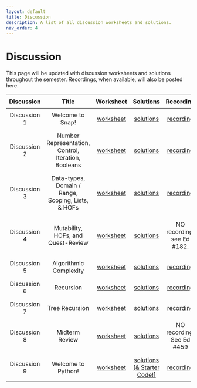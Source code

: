 ```yaml
---
layout: default
title: Discussion
description: A list of all discussion worksheets and solutions.
nav_order: 4
---
```


# Discussion

This page will be updated with discussion worksheets and solutions throughout the semester. Recordings, when available, will also be posted here.
<style>
  table {
    width: 100%;
    border-collapse: collapse;
  }
  th, td {
    text-align: center;
    padding: 8px;
  }
</style>

<table>
  <thead>
    <tr>
      <th>Discussion</th>
      <th>Title</th>
      <th>Worksheet</th>
      <th>Solutions</th>
      <th>Recording</th>
      <th>Slides</th>
    </tr>
  </thead>
  <tbody>
    <tr>
      <td>Discussion 1</td>
      <td>Welcome to Snap!</td>
      <td><a href="https://docs.google.com/document/d/1KUWjNNzFtBg3EGYuTAd422l7F1lxLbTy-LAsIy3rqV4/edit?usp=sharing">worksheet</a></td>
      <td><a href="https://docs.google.com/document/d/1bF-aab1932JTPI-c3SJe2m4YawGOVz_M96JVpe-7qM0/edit?usp=sharing">solutions</a></td>
      <td><a href="https://drive.google.com/file/d/1Y_cOc3cMXZDUkS-RSrqiVByzF3syVp6k/view?usp=sharing">recording</a></td>
      <td><a href="https://drive.google.com/file/d/1rN0U2r--Pe7_V9PZojDS7QEM-lbE_GNx/view?usp=sharing">slides</a></td>
    </tr>
    <tr>
      <td>Discussion 2</td>
      <td>Number Representation, Control, Iteration, Booleans</td>
      <td><a href="https://docs.google.com/document/d/1_0umtodNf-ZmHfsGTT7XJZJDDlmlH-hxSjw5tVCacZ8/edit?usp=sharing">worksheet</a></td>
      <td><a href="https://docs.google.com/document/d/1YoEWBUgBTKb3up2FKYxCjqHxfZzVCwbO2l372RXidOI/edit?usp=sharing">solutions</a></td>
      <td><a href="https://www.youtube.com/watch?v=FbnrmYiKFvY&list=PLO1S2CinoAzXNJFaTBtUXOWT5tjZag8me&index=7">recording</a></td>
      <td><a href="https://drive.google.com/file/d/1RuveJmFwV_Wr07ObNT3LByANqT5g5LEK/view?usp=sharing">slides</a></td>
    </tr>
     <tr>
      <td>Discussion 3</td>
      <td>Data-types, Domain / Range, Scoping, Lists, & HOFs</td>
      <td><a href="https://docs.google.com/document/d/1tW9krWvFAa9KZOZo3pYTLFtvMc7ZkF7rft6GpzPpOTY/edit?usp=sharing">worksheet</a></td>
      <td><a href="https://docs.google.com/document/d/122o_UIOv4BEcQPzOek-8q1k96fsEuenj9df4QbaYxAI/edit?usp=sharing">solutions</a></td>
      <td><a href="https://drive.google.com/file/d/1CabrXD9RDKQWQeal1HTBXPYS7f69Y_bn/view">recording</a></td>
      <td><a href="https://drive.google.com/file/d/1RaM1aKCytwbLe-j2rlkKnZMV0X2xRSPj/view?usp=drive_link">slides</a></td>
    </tr>
    <tr>
      <td>Discussion 4</td>
      <td>Mutability, HOFs, and Quest-Review</td>
      <td><a href="https://docs.google.com/document/d/1r-27JJstbzTC3UPuS3p9AADtRtCB1dEaRv4DhLjKrPM/edit">worksheet</a></td>
      <td><a href="https://docs.google.com/document/d/1sIcPK2CmvczHqmy31gKfArKEnSCJQnIXeNDr_mvc4EM/edit?usp=sharing">solutions</a></td>
      <td>NO recording; see Ed #182.</td>
      <td><a href="https://drive.google.com/file/d/1RaM1aKCytwbLe-j2rlkKnZMV0X2xRSPj/view?usp=drive_link">slides (Same as DISC-3)</a></td>
    </tr>
    <tr>
      <td>Discussion 5</td>
      <td>Algorithmic Complexity</td>
      <td><a href="https://docs.google.com/document/d/1aMf_Cdq8euuGD5g-4fRjra3miXztUeGTUAC7jfVOAC4/edit?usp=sharing">worksheet</a></td>
      <td><a href="https://docs.google.com/document/d/1WrXYcbFeR3_xW7tNvyxotH_DNCpR7PaxwEw187RW8k4/edit?usp=sharing">solutions</a></td>
      <td><a href="https://youtube.com/playlist?list=PLO1S2CinoAzXXhu0GqFhLeVS3bUr7JV8f">recording</a></td>
      <td><a href="https://drive.google.com/file/d/1KixBSrw_eFxW4lDyiaqHt9jHs_UOK9BB/view?usp=sharing">slides</a></td>
    </tr>
    <tr>
      <td>Discussion 6</td>
      <td>Recursion</td>
      <td><a href="https://docs.google.com/document/d/10tgdMHAQVWbE3uUCUJoCgfG3BwIVb34b2flkSTk92wU/edit?usp=sharing">worksheet</a></td>
      <td><a href="https://docs.google.com/document/d/1Bc3jSezQeCwmiAMQtg4dBhPB-YwtO4gmsCDRZvizSA4/edit?usp=sharing">solutions</a></td>
      <td><a href="https://youtu.be/WC04d2Oxj2E">recording</a></td>
      <td><a href="https://drive.google.com/file/d/18wz_d-cgmWvTIp3o7a9Lb8tvUao2D8Za/view?usp=sharing">slides</a></td>
    </tr>
    <tr>
      <td>Discussion 7</td>
      <td>Tree Recursion</td>
      <td><a href="https://docs.google.com/document/d/1-rlnT6UUdgw6-xAMNmopU5A7WesLM7BqlauQDCIJnsk/edit?usp=sharing">worksheet</a></td>
      <td><a href="https://docs.google.com/document/d/1vbsJAwFBb97qUvSAn3MOXxVQTaq4xJpB8b-JHUEMC4E/edit?usp=sharing">solutions</a></td>
      <td><a href="https://www.youtube.com/watch?v=FHMjAeLKYe4&list=PLO1S2CinoAzXNJFaTBtUXOWT5tjZag8me&index=2">recording</a></td>
      <td><a href="https://drive.google.com/file/d/1GLWqkz5TdHHnaurDmX79XZOP5GuUx2S4/view?usp=sharing">slides</a></td>
    </tr>
    <tr>
      <td>Discussion 8</td>
      <td>Midterm Review</td>
      <td><a href="https://docs.google.com/document/d/1KTdfe-eUs49UgzWi_sW8e3KeQAfIvPZpggAtZQ4o8fU/edit?usp=sharing">worksheet</a></td>
      <td><a href="https://docs.google.com/document/d/1zQoFTKKSPSNVtKFOg0V6oaNdQc9AL2OUHCOFJkEkKzQ/edit?usp=sharing">solutions</a></td>
      <td>NO recording. See Ed #459</td>
      <td>NO Slides</td>
    </tr>
     <tr>
      <td>Discussion 9</td>
      <td>Welcome to Python!</td>
      <td><a href="https://docs.google.com/document/d/1VnI5gSkG49T9vR2VCKiaDGFcj_5v0HjUcah-bm5x92E/edit?usp=sharing">worksheet</a></td>
      <td><a href="https://drive.google.com/drive/folders/1meq0BPUdpS-l-FowV4v2typHblvLDLcV?usp=sharing">solutions [& Starter Code!]</a></td>
      <td><a href="https://drive.google.com/file/d/1ka00W-sCg0eZAB8bve0C-CgL2-2sSStH/view">recording</a></td>
      <td>NO Slides</td>
    </tr>
  </tbody>
</table>

<!--**Discussion 2**{: .label .label-discussion } Lists & HOFs, Iteration, Scoping, Domain & Range | [worksheet](https://drive.google.com/file/d/1eT15LJH38UGfYHR3pLueRlvwMovtyUE8/view?usp=sharing) | [solutions](https://drive.google.com/file/d/1sVdinV45MT2GoISk8BkJGd8C_BZE-LO4/view?usp=sharing) | [recording](https://drive.google.com/file/d/1XGcPW_Wa-YFVxm0Gp31w6LDOKaCIQN6q/view?usp=sharing)

**Discussion 3**{: .label .label-discussion } Algorithms and Algorithmic Complexity | [worksheet](https://drive.google.com/file/d/1gvtV7q0T9M0aq5fOnYGAT2c_E95zw8mD/view?usp=sharing)| [solutions](https://drive.google.com/file/d/16Cd7lKa7aupSB2s_5XBSwMGyUtJ2Q0Ex/view?usp=sharing) | [recording](https://berkeley.zoom.us/rec/share/tAlxchXlx7vHFycQuvJrFCKAPtNCuOGvnQlYkMhvzRkz7SqXK5Yn8WnGC3j8_HYm.9IFRnKNiwhuZ1fQN?startTime=1688069469000) password: &uacLC3^

**Discussion 4**{: .label .label-discussion } Recursion I | [worksheet](https://drive.google.com/file/d/1iDXHsTZyMhdcVOo2Xwr6rQ0GiT8IBxMc/view?usp=sharing) | [solutions](https://drive.google.com/file/d/101e7Uvl2_yOnSHJTTHE224mwDEwm5tNb/view?usp=sharing) | [recording](https://berkeley.zoom.us/rec/share/T21TGeXJqiymX6U7kw-ME7KK2KLpph_E4XCSTEKib1hhzAHt5q7ib6mVD1JaYQj4.1rY8zW55a2iaZFA4) password: 2baA%%3&

**Discussion 5**{: .label .label-discussion } Recursion II | [worksheet](https://drive.google.com/file/d/1e_oQKlaHglPOzG-cJFGtVM-_w34xfsgj/view?usp=sharing) | [solutions](https://drive.google.com/file/d/1i4XwCax3Z1tYqeCZJCtjPFxXsQDnCEUD/view?usp=sharing) | [recording](https://drive.google.com/file/d/1h_7N_2LIki1Y9ldOLDzqUXA-WKhZYb4U/view?usp=sharing)

**Discussion 6**{: .label .label-discussion } Intro to Python | [worksheet](https://drive.google.com/file/d/1ZhdSFR4JOWTndynZmyn-25sJpine3IPG/view?usp=sharing) | [solutions](https://drive.google.com/file/d/1FdlJrJh3LtFghQfQH6N_mWSd663HTCY-/view?usp=sharing) | [recording](https://drive.google.com/file/d/1zJKdhlgdq2QeEJmj32ZCKyPk3asDH2Vy/view?usp=sharing) | [starter code](https://drive.google.com/file/d/1WlgWSzREQ63hlHp25ZKPD8wbqi3c_48x/view?usp=sharing) 

**Discussion 7**{: .label .label-discussion } Python Data Structures | [worksheet](https://drive.google.com/file/d/1YPOcYoH4leDyYsDWEVs9ak5WRBa7gF40/view?usp=sharing) | [starter code](https://drive.google.com/file/d/1mNR51mLB_rxxizLDq5qlea9NtRAN0sQE/view?usp=sharing) | [solutions](https://docs.google.com/document/d/1r3kIypAsy5o6woWm7tzk3ehVG8hK8pjICNSfSW5Onr0/edit?usp=sharing) | [recording](https://drive.google.com/file/d/1ZkEfqewJax46ro5HCydtLR32UTIPxF11/view?usp=sharing)

**Discussion 8**{: .label .label-discussion } Python OOP | [worksheet](https://drive.google.com/file/d/1JSiBgWCQc61Mxxmkpb8xBVcyqKfjYETj/view?usp=sharing) | [starter code](https://drive.google.com/file/d/1_hZPVCTI_GFwKYE0jtPU5g9Ap76I09VL/view?usp=sharing) | [code solutions](https://drive.google.com/file/d/18RBCezw0GPmo_7P3Rm_suY4jxAsqTBcx/view?usp=sharing) | [worksheet solutions]("https://drive.google.com/file/d/1bMMXKSTFM5VFaG0xh88cPlhwKL9soFok/view?usp=sharing") | [recording](https://drive.google.com/file/d/1JlWopho5nF4njLor_a5cGCrGvUyRQnqj/view)

**Discussion 9**{: .label .label-discussion } Lambdas and HOFs | [worksheet](https://drive.google.com/file/d/1iFdcDAdTPmeuNsglNVlQ6M9NXnLKuoeq/view?usp=sharing) | [starter code](https://drive.google.com/file/d/1u7cZiFyY2m1XJi7BLGKn2o2THNt288yF/view?usp=sharing) | [worksheet solutions](https://drive.google.com/file/d/1S4-ykFb7GBh2DSWAdTUMijjP8ExTsbQ_/view?usp=sharing) | [code solutions](https://drive.google.com/file/d/1vQSvBavj6ZFceYs-ypTbTLXi9yXwpGk9/view?usp=sharing)


**Discussion 10**{: .label .label-discussion } Concurrency and Tree Recursion | [worksheet](https://drive.google.com/file/d/1UhHiDaaEMaiIoC5ohz-TNIu5kSp4ONna/view?usp=sharing) | [starter code](https://drive.google.com/file/d/1nf4577ESWs87feUEn-H5fPAqauYEN5k3/view?usp=sharing) | [worksheet solutions](https://drive.google.com/file/d/1MqESz2xjTKSYQ5Crj2VxvNU2cvCVgX4r/view?usp=sharing) | [code solutions](https://drive.google.com/file/d/1dRCINny1HGqIqD2GReboIHvUmciyGIVJ/view?usp=sharing)


**Discussion 11**{: .label .label-discussion } Final Review | [worksheet](https://drive.google.com/file/d/1EafKCpdNczOhgYxL_UaBI_PRE63EusoW/view?usp=sharing) | [solutions](https://drive.google.com/file/d/1rt6PC9uhtVCgo7WJdi9lzu2IMcJept29/view?usp=sharing) -->



<!-- 

**Discussion 4**{: .label .label-discussion } Algorithms | [worksheet](https://drive.google.com/file/d/10y6F26Apf8X4IIHRY-tk55GnJ_Zw8eoE/view?usp=share_link) | [solutions](https://drive.google.com/file/d/16p-g3S9gJWCCYHR8xsi1f0DMdFtEcL7x/view?usp=share_link) | [recording](https://drive.google.com/file/d/12HO77T3Eea_AN86sUyKQSB_GAm-K59KA/view?usp=share_link) 

**Discussion 5**{: .label .label-discussion } Algorithmic Complexity | [worksheet](https://drive.google.com/file/d/1Bm7xFN3L9RFKUlGpp4or-MoGyr6KJnM6/view?usp=share_link) | [solutions](https://drive.google.com/file/d/1knuIbn14WHXFwp9FNXcQSR8vwoB4gUw3/view?usp=share_link) | [recording](https://drive.google.com/file/d/1RtBfLBMV6Td2BHRtnvJjRK23za6MgPv-/view?usp=sharing)

**Discussion 6**{: .label .label-discussion } Recursion I | [worksheet](https://drive.google.com/file/d/1xZD0G1klfhIabX0KKZldjqEt9dWS4lNE/view?usp=share_link) | [solutions](https://drive.google.com/file/d/1RWY8WEwhPSTDCXjHocRzkYQkLuZ2Gepz/view?usp=share_link) | [recording](https://youtu.be/WC04d2Oxj2E)

**Discussion 7**{: .label .label-discussion } Recursion II | [worksheet](https://drive.google.com/file/d/1iRY_WGu9sS3-hlhahOypRo6M1eU48HZn/view?usp=share_link) | [solutions](https://drive.google.com/file/d/1XBhiEKSJmpTSqp2I66XCfR-PDdeRJhRA/view?usp=share_link) | [recording](https://drive.google.com/file/d/1RZFI-7Xo93IMfEe8AfvUkD3BH5spgA8s/view?usp=sharing)

**Discussion 8**{: .label .label-discussion } Python Basics | [worksheet](https://drive.google.com/file/d/1mupBJDXNJcDbW3RDrJjgc6GAZujboVWl/view?usp=share_link) | [solutions](https://drive.google.com/file/d/1px1wcnh1mX4xyuTsO0ijR8Jem-x5ml-w/view?usp=share_link) | [recording](https://drive.google.com/file/d/1ka00W-sCg0eZAB8bve0C-CgL2-2sSStH/view?usp=sharing)

**Discussion 10**{: .label .label-discussion } Python Data Structures | [worksheet](https://drive.google.com/file/d/11vO-A-X9D-5qlT4uLFS_mkT38x9M199A/view?usp=share_link) | [solutions](https://drive.google.com/file/d/1bk-Pe1ycwJUUC85MnLr4MOjr2izJWnWU/view?usp=share_link) | [recording](https://drive.google.com/file/d/1FdQWd3Ezkjldv7tLDoygK3ZgfVPg__lU/view?usp=sharing)

**Discussion 12**{: .label .label-discussion } Object-Oriented Programming | [worksheet](https://drive.google.com/file/d/1Eooe8rTu9vTCPS7TPDIMf4-RPYVOtXR9/view?usp=sharing) | [solutions](https://drive.google.com/file/d/1ELGUTd7kCXHaOhofrCbDsoH611GNc3HN/view?usp=share_link) | [recording](https://drive.google.com/file/d/1JlWopho5nF4njLor_a5cGCrGvUyRQnqj/view?usp=sharing)

**Discussion 13**{: .label .label-discussion } Python HOFs, Lambdas, Tree Recursion | [worksheet](https://drive.google.com/file/d/1leEmub5xWEiEojvNy-FJVyEgQY5Auxim/view?usp=share_link) | [recording](https://drive.google.com/file/d/1caTDl_71y4-z3Pxf-ksU8lz2F8FC2GRI/view?usp=sharing) -->
